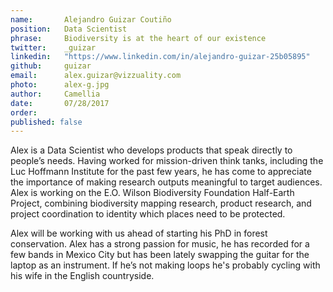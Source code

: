 ```yaml
---
name:       Alejandro Guizar Coutiño
position:   Data Scientist
phrase:     Biodiversity is at the heart of our existence
twitter:    _guizar
linkedin:   "https://www.linkedin.com/in/alejandro-guizar-25b05895"
github:		guizar
email:      alex.guizar@vizzuality.com
photo:      alex-g.jpg
author:     Camellia
date:       07/28/2017
order:      
published: false
---
```

Alex is a Data Scientist who develops products that speak directly to people’s needs. Having worked for mission-driven think tanks, including the Luc Hoffmann Institute for the past few years, he has come to appreciate the importance of making research outputs meaningful to target audiences. Alex is working on the E.O. Wilson Biodiversity Foundation Half-Earth Project, combining biodiversity mapping research, product research, and project coordination to identity which places need to be protected. 

Alex will be working with us ahead of starting his PhD in forest conservation. Alex has a strong passion for music, he has recorded for a few bands in Mexico City but has been lately swapping the guitar for the laptop as an instrument. If he’s not making loops he's probably cycling with his wife in the English countryside.
